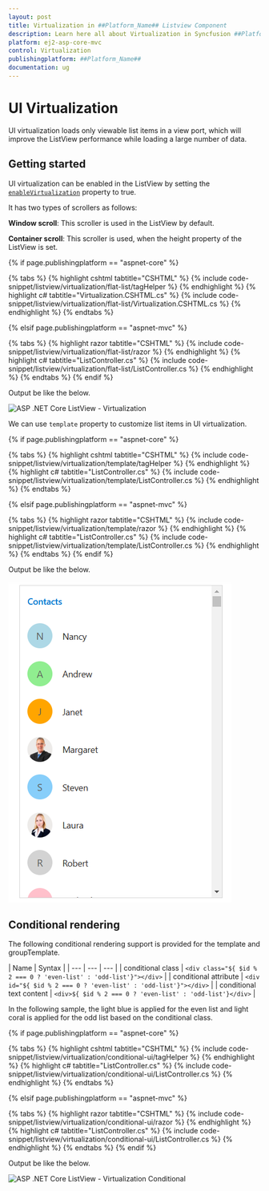 ```yaml
---
layout: post
title: Virtualization in ##Platform_Name## Listview Component
description: Learn here all about Virtualization in Syncfusion ##Platform_Name## Listview component of Syncfusion Essential JS 2 and more.
platform: ej2-asp-core-mvc
control: Virtualization
publishingplatform: ##Platform_Name##
documentation: ug
---
```



# UI Virtualization

UI virtualization loads only viewable list items in a view port, which will improve the ListView performance while loading a large number of data.

## Getting started

UI virtualization can be enabled in the ListView by setting the [`enableVirtualization`](https://help.syncfusion.com/cr/aspnetcore-js2/Syncfusion.EJ2.Lists.ListView.html#Syncfusion_EJ2_Lists_ListView_EnableVirtualization) property to true.

It has two types of scrollers as follows:

**Window scroll**: This scroller is used in the ListView by default.

**Container scroll**: This scroller is used, when the height property of the ListView is set.

{% if page.publishingplatform == "aspnet-core" %}

{% tabs %}
{% highlight cshtml tabtitle="CSHTML" %}
{% include code-snippet/listview/virtualization/flat-list/tagHelper %}
{% endhighlight %}
{% highlight c# tabtitle="Virtualization.CSHTML.cs" %}
{% include code-snippet/listview/virtualization/flat-list/Virtualization.CSHTML.cs %}
{% endhighlight %}
{% endtabs %}

{% elsif page.publishingplatform == "aspnet-mvc" %}

{% tabs %}
{% highlight razor tabtitle="CSHTML" %}
{% include code-snippet/listview/virtualization/flat-list/razor %}
{% endhighlight %}
{% highlight c# tabtitle="ListController.cs" %}
{% include code-snippet/listview/virtualization/flat-list/ListController.cs %}
{% endhighlight %}
{% endtabs %}
{% endif %}



Output be like the below.

![ASP .NET Core ListView - Virtualization](./images/virtualization.png)

We can use `template` property to customize list items in UI virtualization.

{% if page.publishingplatform == "aspnet-core" %}

{% tabs %}
{% highlight cshtml tabtitle="CSHTML" %}
{% include code-snippet/listview/virtualization/template/tagHelper %}
{% endhighlight %}
{% highlight c# tabtitle="ListController.cs" %}
{% include code-snippet/listview/virtualization/template/ListController.cs %}
{% endhighlight %}
{% endtabs %}

{% elsif page.publishingplatform == "aspnet-mvc" %}

{% tabs %}
{% highlight razor tabtitle="CSHTML" %}
{% include code-snippet/listview/virtualization/template/razor %}
{% endhighlight %}
{% highlight c# tabtitle="ListController.cs" %}
{% include code-snippet/listview/virtualization/template/ListController.cs %}
{% endhighlight %}
{% endtabs %}
{% endif %}



Output be like the below.

![ASP .NET Core ListView - Virtualization Template](./images/virtualization-template.png)

## Conditional rendering

The following conditional rendering support is provided for the template and groupTemplate.

| Name | Syntax |
| --- | --- | --- |
| conditional class | `<div class="${ $id % 2 === 0 ? 'even-list' : 'odd-list'}"></div>`  |
| conditional attribute | `<div id="${ $id % 2 === 0 ? 'even-list' : 'odd-list'}"></div>`  |
| conditional text content | `<div>${ $id % 2 === 0 ? 'even-list' : 'odd-list'}</div>`  |

In the following sample, the light blue is applied for the even list and light coral is applied for the odd list based on the conditional class.

{% if page.publishingplatform == "aspnet-core" %}

{% tabs %}
{% highlight cshtml tabtitle="CSHTML" %}
{% include code-snippet/listview/virtualization/conditional-ui/tagHelper %}
{% endhighlight %}
{% highlight c# tabtitle="ListController.cs" %}
{% include code-snippet/listview/virtualization/conditional-ui/ListController.cs %}
{% endhighlight %}
{% endtabs %}

{% elsif page.publishingplatform == "aspnet-mvc" %}

{% tabs %}
{% highlight razor tabtitle="CSHTML" %}
{% include code-snippet/listview/virtualization/conditional-ui/razor %}
{% endhighlight %}
{% highlight c# tabtitle="ListController.cs" %}
{% include code-snippet/listview/virtualization/conditional-ui/ListController.cs %}
{% endhighlight %}
{% endtabs %}
{% endif %}



Output be like the below.

![ASP .NET Core ListView - Virtualization Conditional](./images/virtualization-conditional.png)
